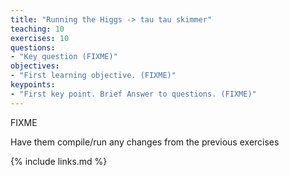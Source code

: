 ```yaml
---
title: "Running the Higgs -> tau tau skimmer"
teaching: 10
exercises: 10
questions:
- "Key question (FIXME)"
objectives:
- "First learning objective. (FIXME)"
keypoints:
- "First key point. Brief Answer to questions. (FIXME)"
---
```

FIXME

Have them compile/run any changes from the previous exercises


{% include links.md %}

